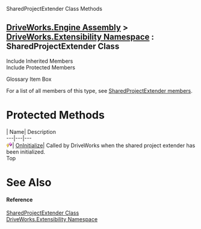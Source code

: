 SharedProjectExtender Class Methods   
  
[DriveWorks.Engine Assembly](topic2156.md) > [DriveWorks.Extensibility Namespace](topic7150.md) : SharedProjectExtender Class  
---  
  
Include Inherited Members    
Include Protected Members    


Glossary Item Box

For a list of all members of this type, see [SharedProjectExtender members](topic7249.md).

# Protected Methods

| Name| Description  
---|---|---  
![Protected Method](dotnetimages/protectedMethod.gif)| [OnInitialize](topic7254.md)| Called by DriveWorks when the shared project extender has been initialized.   
Top

# See Also

#### Reference

[SharedProjectExtender Class](topic7248.md)   
[DriveWorks.Extensibility Namespace](topic7150.md)


